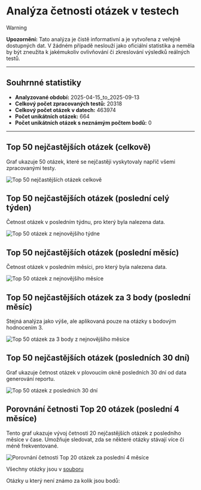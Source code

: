 # Analýza četnosti otázek v testech

> [!WARNING]
> **Upozornění:** Tato analýza je čistě informativní a je vytvořena z veřejně dostupných dat. V žádném případě neslouží jako oficiální statistika a neměla by být zneužita k jakémukoliv ovlivňování či zkreslování výsledků reálných testů.

---

## Souhrnné statistiky

*   **Analyzované období:** 2025-04-15_to_2025-09-13
*   **Celkový počet zpracovaných testů:** 20318
*   **Celkový počet otázek v datech:** 463974
*   **Počet unikátních otázek:** 664
*   **Počet unikátních otázek s neznámým počtem bodů:** 0

---

## Top 50 nejčastějších otázek (celkově)
Graf ukazuje 50 otázek, které se nejčastěji vyskytovaly napříč všemi zpracovanými testy.

![Top 50 nejčastějších otázek celkově](./top_50_overall_questions.png)

## Top 50 nejčastějších otázek (poslední celý týden)
Četnost otázek v posledním týdnu, pro který byla nalezena data.

![Top 50 otázek z nejnovějšího týdne](./histogram_weeks/top50_questions_2025-36.png)

## Top 50 nejčastějších otázek (poslední měsíc)
Četnost otázek v posledním měsíci, pro který byla nalezena data.

![Top 50 otázek z nejnovějšího měsíce](./histogram_month/top50_questions_2025-09.png)

## Top 50 nejčastějších otázek za 3 body (poslední měsíc)
Stejná analýza jako výše, ale aplikovaná pouze na otázky s bodovým hodnocením 3.

![Top 50 otázek za 3 body z nejnovějšího měsíce](./histogram_month_3_points/top50_questions_2025-09.png)

## Top 50 nejčastějších otázek (posledních 30 dní)
Graf ukazuje četnost otázek v plovoucím okně posledních 30 dní od data generování reportu.

![Top 50 otázek z posledních 30 dní](histogram_last_30_days/top50_questions_newsest.png)

## Porovnání četnosti Top 20 otázek (poslední 4 měsíce)
Tento graf ukazuje vývoj četnosti 20 nejčastějších otázek z posledního měsíce v čase. Umožňuje sledovat, zda se některé otázky stávají více či méně frekventované.

![Porovnání četnosti Top 20 otázek za poslední 4 měsíce](./histogram_comparative/comparative_top20_2025-09.png)


Všechny otázky jsou v [souboru](QUESTIONS.md)


Otázky u který není známo za kolik jsou bodů:


